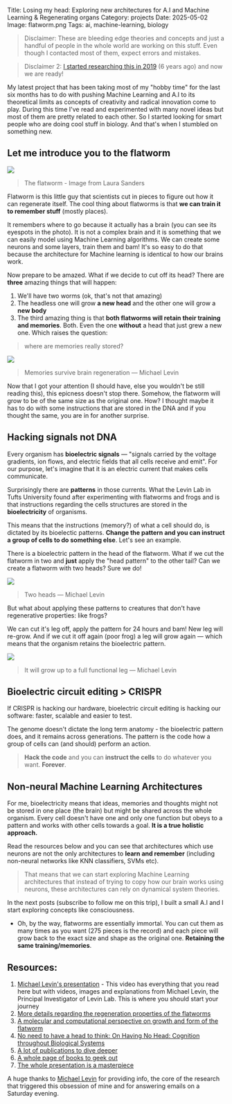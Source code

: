 Title: Losing my head: Exploring new architectures for A.I and Machine Learning & Regenerating organs
Category: projects
Date: 2025-05-02
Image: flatworm.png
Tags: ai, machine-learning, biology

> Disclaimer: These are bleeding edge theories and concepts and just a handful of people in the whole world are working on this stuff. Even though I contacted most of them, expect errors and mistakes.

> Disclaimer 2: [I started researching this in 2019](https://becominghuman.ai/losing-my-head-exploring-new-architectures-for-a-i-and-machine-learning-regenerating-organs-5a901401805c) (6 years ago) and now we are ready! 

My latest project that has been taking most of my "hobby time" for the last six months has to do with pushing Machine Learning and A.I to its theoretical limits as concepts of creativity and radical innovation come to play. During this time I've read and experimented with many novel ideas but most of them are pretty related to each other. So I started looking for smart people who are doing cool stuff in biology. And that's when I stumbled on something new.

## Let me introduce you to the **flatworm**

![](/images/flatworm.png)
> The flatworm - Image from Laura Sanders

Flatworm is this little guy that scientists cut in pieces to figure out how it can regenerate itself. The cool thing about flatworms is that **we can train it to remember stuff** (mostly places).

It remembers where to go because it actually has a brain (you can see its eyespots in the photo). It is not a complex brain and it is something that we can easily model using Machine Learning algorithms. We can create some neurons and some layers, train them and bam! It's so easy to do that because the architecture for Machine learning is identical to how our brains work.

Now prepare to be amazed. What if we decide to cut off its head? There are **three** amazing things that will happen:

1. We'll have two worms (ok, that's not that amazing)
2. The headless one will grow **a new head** and the other one will grow a **new body**
3. The third amazing thing is that **both flatworms will retain their training and memories**. Both. Even the one **without** a head that just grew a new one. Which raises the question:

> where are memories really stored?

![](/images/nohead.png)
> Memories survive brain regeneration — Michael Levin

Now that I got your attention (I should have, else you wouldn't be still reading this), this epicness doesn't stop there. Somehow, the flatworm will grow to be of the same size as the original one. How? I thought maybe it has to do with some instructions that are stored in the DNA and if you thought the same, you are in for another surprise.

## Hacking signals not DNA

Every organism has **bioelectric signals** — "signals carried by the voltage gradients, ion flows, and electric fields that all cells receive and emit". For our purpose, let's imagine that it is an electric current that makes cells communicate.

Surprisingly there are **patterns** in those currents. What the Levin Lab in Tufts University found after experimenting with flatworms and frogs and is that instructions regarding the cells structures are stored in the **bioelectricity** of organisms.

This means that the instructions (memory?) of what a cell should do, is dictated by its bioelectic patterns. **Change the pattern and you can instruct a group of cells to do something else**. Let's see an example.

There is a bioelectric pattern in the head of the flatworm. What if we cut the flatworm in two and **just** apply the "head pattern" to the other tail? Can we create a flatworm with two heads? Sure we do!

![](/images/twoheads.png)
> Two heads — Michael Levin

But what about applying these patterns to creatures that don't have regenerative properties: like frogs?

We can cut it's leg off, apply the pattern for 24 hours and bam! New leg will re-grow. And if we cut it off again (poor frog) a leg will grow again — which means that the organism retains the bioelectric pattern.

![](/images/back.png)
> It will grow up to a full functional leg — Michael Levin

## Bioelectric circuit editing > CRISPR

If CRISPR is hacking our hardware, bioelectric circuit editing is hacking our software: faster, scalable and easier to test.

The genome doesn't dictate the long term anatomy - the bioelectric pattern does, and it remains across generations. The pattern is the code how a group of cells can (and should) perform an action.

> **Hack the code** and you can **instruct the cells** to do whatever you want. **Forever**.

## Non-neural Machine Learning Architectures

For me, bioelectricity means that ideas, memories and thoughts might not be stored in one place (the brain) but might be shared across the whole organism. Every cell doesn't have one and only one function but obeys to a pattern and works with other cells towards a goal. **It is a true holistic approach.**

Read the resources below and you can see that architectures which use neurons are not the only architectures to **learn and remember** (including non-neural networks like KNN classifiers, SVMs etc).

> That means that we can start exploring Machine Learning architectures that instead of trying to copy how our brain works using neurons, these architectures can rely on dynamical system theories.

In the next posts (subscribe to follow me on this trip), I built a small A.I and I start exploring concepts like consciousness. 

* Oh, by the way, flatworms are essentially immortal. You can cut them as many times as you want (275 pieces is the record) and each piece will grow back to the exact size and shape as the original one. **Retaining the same training/memories**.

## Resources:

1. [Michael Levin's presentation](https://www.youtube.com/watch?v=RjD1aLm4Thg) - This video has everything that you read here but with videos, images and explanations from Michael Levin, the Principal Investigator of Levin Lab. This is where you should start your journey
2. [More details regarding the regeneration properties of the flatworms](https://www.nature.com/articles/nature13479)
3. [A molecular and computational perspective on growth and form of the flatworm](https://www.sciencedirect.com/science/article/pii/S0959438817302382)
4. [No need to have a head to think: On Having No Head: Cognition throughout Biological Systems](https://www.frontiersin.org/articles/10.3389/fpsyg.2016.00902/full)
5. [A lot of publications to dive deeper](https://ase.tufts.edu/biology/labs/levin/publications/)
6. [A whole page of books to geek out](https://ase.tufts.edu/biology/labs/levin/books/)
7. [The whole presentation is a masterpiece](https://www.youtube.com/watch?v=RjD1aLm4Nu8)

A huge thanks to [Michael Levin](https://x.com/drmichaellevin) for providing info, the core of the research that triggered this obsession of mine and for answering emails on a Saturday evening. 